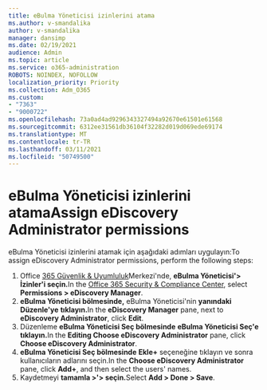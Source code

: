 ```yaml
---
title: eBulma Yöneticisi izinlerini atama
ms.author: v-smandalika
author: v-smandalika
manager: dansimp
ms.date: 02/19/2021
audience: Admin
ms.topic: article
ms.service: o365-administration
ROBOTS: NOINDEX, NOFOLLOW
localization_priority: Priority
ms.collection: Adm_O365
ms.custom:
- "7363"
- "9000722"
ms.openlocfilehash: 73a0ad4ad9296343327494a92670e61501e61568
ms.sourcegitcommit: 6312ee31561db36104f32282d019d069ede69174
ms.translationtype: MT
ms.contentlocale: tr-TR
ms.lasthandoff: 03/11/2021
ms.locfileid: "50749500"
---
```

# <a name="assign-ediscovery-administrator-permissions"></a><span data-ttu-id="f4ec1-102">eBulma Yöneticisi izinlerini atama</span><span class="sxs-lookup"><span data-stu-id="f4ec1-102">Assign eDiscovery Administrator permissions</span></span>

<span data-ttu-id="f4ec1-103">eBulma Yöneticisi izinlerini atamak için aşağıdaki adımları uygulayın:</span><span class="sxs-lookup"><span data-stu-id="f4ec1-103">To assign eDiscovery Administrator permissions, perform the following steps:</span></span>

1. <span data-ttu-id="f4ec1-104">Office [365 Güvenlik & Uyumluluk](https://sip.protection.office.com/)Merkezi'nde, **eBulma Yöneticisi'> İzinler'i seçin.**</span><span class="sxs-lookup"><span data-stu-id="f4ec1-104">In the [Office 365 Security & Compliance Center](https://sip.protection.office.com/), select **Permissions > eDiscovery Manager**.</span></span>
2. <span data-ttu-id="f4ec1-105">**eBulma Yöneticisi bölmesinde,** eBulma Yöneticisi'nin **yanındaki Düzenle'ye** **tıklayın.**</span><span class="sxs-lookup"><span data-stu-id="f4ec1-105">In the **eDiscovery Manager** pane, next to **eDiscovery Administrator**, click **Edit**.</span></span>
3. <span data-ttu-id="f4ec1-106">Düzenleme **eBulma Yöneticisi Seç bölmesinde** **eBulma Yöneticisi Seç'e tıklayın.**</span><span class="sxs-lookup"><span data-stu-id="f4ec1-106">In the **Editing Choose eDiscovery Administrator** pane, click **Choose eDiscovery Administrator**.</span></span>
4. <span data-ttu-id="f4ec1-107">**eBulma Yöneticisi Seç bölmesinde** **Ekle+** seçeneğine tıklayın ve sonra kullanıcıların adlarını seçin.</span><span class="sxs-lookup"><span data-stu-id="f4ec1-107">In the **Choose eDiscovery Administrator** pane, click **Add+**, and then select the users' names.</span></span>
5. <span data-ttu-id="f4ec1-108">Kaydetmeyi **tamamla >'> seçin.**</span><span class="sxs-lookup"><span data-stu-id="f4ec1-108">Select **Add > Done > Save**.</span></span>